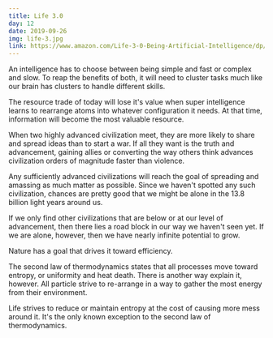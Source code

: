 ```yaml
---
title: Life 3.0
day: 12
date: 2019-09-26
img: life-3.jpg
link: https://www.amazon.com/Life-3-0-Being-Artificial-Intelligence/dp/1101946598
---
```


An intelligence has to choose between being simple and fast or complex and slow.
To reap the benefits of both, it will need to cluster tasks much like our brain
has clusters to handle different skills.

The resource trade of today will lose it's value when super intelligence
learns to rearrange atoms into whatever configuration it needs. At that time,
information will become the most valuable resource.

When two highly advanced civilization meet, they are more likely to share and
spread ideas than to start a war. If all they want is the truth and advancement,
gaining allies or converting the way others think advances civilization orders of
magnitude faster than violence.

Any sufficiently advanced civilizations will reach the goal of spreading and
amassing as much matter as possible. Since we haven't spotted any such
civilization, chances are pretty good that we might be alone in the 13.8 billion
light years around us.

If we only find other civilizations that are below or at our level of
advancement, then there lies a road block in our way we haven't seen yet.
If we are alone, however, then we have nearly infinite potential to grow.

Nature has a goal that drives it toward efficiency.

The second law of thermodynamics states that all processes move toward entropy,
or uniformity and heat death. There is another way explain it, however.
All particle strive to re-arrange in a way to gather the most energy from their
environment.

Life strives to reduce or maintain entropy at the cost of causing more mess
around it. It's the only known exception to the second law of thermodynamics.

